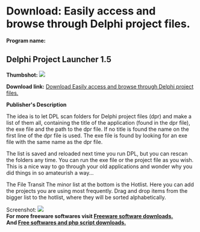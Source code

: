 # Download: Easily access and browse through Delphi project files.

**Program name:**

## Delphi Project Launcher 1.5

  
**Thumbshot:** ![](http://www.freewarefiles.com/screenshot/delphi-plauncher_md.gif)   
  
**Download link:** [Download Easily access and browse through Delphi project files.](http://freesoftwares.boysofts.com/Delphi-Project-Launcher_program_16790.html)  
  


**Publisher's Description**  
  


The idea is to let DPL scan folders for Delphi project files (dpr) and make a list of them all, containing the title of the application (found in the dpr file), the exe file and the path to the dpr file. If no title is found the name on the first line of the dpr file is used. The exe file is found by looking for an exe file with the same name as the dpr file. 

The list is saved and reloaded next time you run DPL, but you can rescan the folders any time. You can run the exe file or the project file as you wish. This is a nice way to go through your old applications and wonder why you did things in so amateurish a way...

The File Transit The minor list at the bottom is the Hotlist. Here you can add the projects you are using most frequently. Drag and drop items from the bigger list to the hotlist, where they will be sorted alphabetically. 

  
  
Screenshot: ![](http://www.freewarefiles.com/screenshot/delphi-plauncher.gif)   
**For more freeware softwares visit [Freeware software downloads.](http://freesoftwares.boysofts.com/)**   
**And [Free softwares and php script downloads.](http://www.boysofts.com/)**
